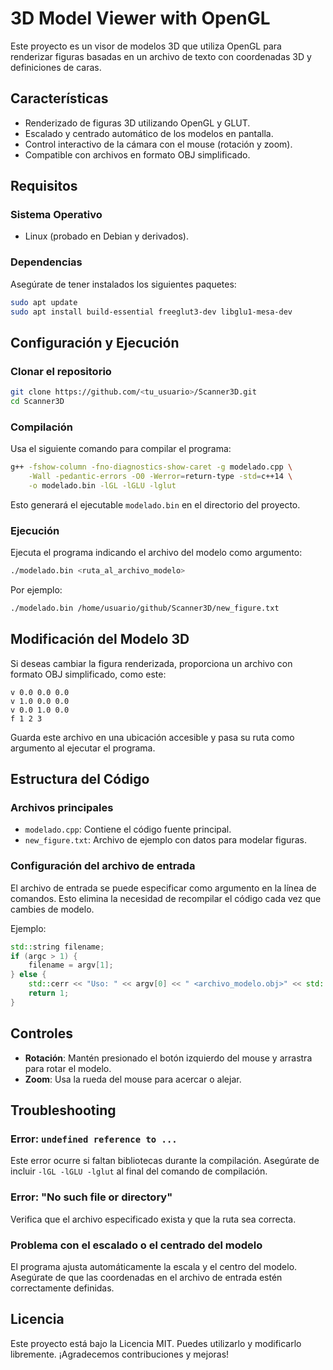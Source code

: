 # 3D Model Viewer with OpenGL

Este proyecto es un visor de modelos 3D que utiliza OpenGL para renderizar figuras basadas en un archivo de texto con coordenadas 3D y definiciones de caras.

## Características
- Renderizado de figuras 3D utilizando OpenGL y GLUT.
- Escalado y centrado automático de los modelos en pantalla.
- Control interactivo de la cámara con el mouse (rotación y zoom).
- Compatible con archivos en formato OBJ simplificado.

## Requisitos

### Sistema Operativo
- Linux (probado en Debian y derivados).

### Dependencias
Asegúrate de tener instalados los siguientes paquetes:

```bash
sudo apt update
sudo apt install build-essential freeglut3-dev libglu1-mesa-dev
```

## Configuración y Ejecución

### Clonar el repositorio

```bash
git clone https://github.com/<tu_usuario>/Scanner3D.git
cd Scanner3D
```

### Compilación
Usa el siguiente comando para compilar el programa:

```bash
g++ -fshow-column -fno-diagnostics-show-caret -g modelado.cpp \
    -Wall -pedantic-errors -O0 -Werror=return-type -std=c++14 \
    -o modelado.bin -lGL -lGLU -lglut
```

Esto generará el ejecutable `modelado.bin` en el directorio del proyecto.

### Ejecución

Ejecuta el programa indicando el archivo del modelo como argumento:

```bash
./modelado.bin <ruta_al_archivo_modelo>
```

Por ejemplo:

```bash
./modelado.bin /home/usuario/github/Scanner3D/new_figure.txt
```

## Modificación del Modelo 3D
Si deseas cambiar la figura renderizada, proporciona un archivo con formato OBJ simplificado, como este:

```obj
v 0.0 0.0 0.0
v 1.0 0.0 0.0
v 0.0 1.0 0.0
f 1 2 3
```

Guarda este archivo en una ubicación accesible y pasa su ruta como argumento al ejecutar el programa.

## Estructura del Código

### Archivos principales
- `modelado.cpp`: Contiene el código fuente principal.
- `new_figure.txt`: Archivo de ejemplo con datos para modelar figuras.

### Configuración del archivo de entrada
El archivo de entrada se puede especificar como argumento en la línea de comandos. Esto elimina la necesidad de recompilar el código cada vez que cambies de modelo.

Ejemplo:
```cpp
std::string filename;
if (argc > 1) {
    filename = argv[1];
} else {
    std::cerr << "Uso: " << argv[0] << " <archivo_modelo.obj>" << std::endl;
    return 1;
}
```

## Controles

- **Rotación**: Mantén presionado el botón izquierdo del mouse y arrastra para rotar el modelo.
- **Zoom**: Usa la rueda del mouse para acercar o alejar.

## Troubleshooting

### Error: `undefined reference to ...`
Este error ocurre si faltan bibliotecas durante la compilación. Asegúrate de incluir `-lGL -lGLU -lglut` al final del comando de compilación.

### Error: "No such file or directory"
Verifica que el archivo especificado exista y que la ruta sea correcta.

### Problema con el escalado o el centrado del modelo
El programa ajusta automáticamente la escala y el centro del modelo. Asegúrate de que las coordenadas en el archivo de entrada estén correctamente definidas.

## Licencia
Este proyecto está bajo la Licencia MIT. Puedes utilizarlo y modificarlo libremente. ¡Agradecemos contribuciones y mejoras!


